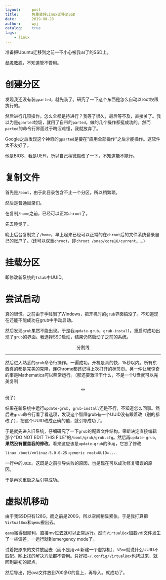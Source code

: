 ```yaml
---
layout:		post
title:		免重装将Linux迁移至SSD
date:		2019-08-28
author:		wyj
catalog:	true
tags:
    - linux
---
```


准备把Ubuntu迁移到之前一不小心被我`dd`了的SSD上。

[参考教程](http://cntchen.github.io/2017/02/11/Ubuntu16-10-%E8%BF%81%E7%A7%BB%E5%88%B0-SSD/)，不知道管不管用。

# 创建分区

发现我还没有装`gparted`，就先装了。研究了一下这个东西是怎么自动以root权限执行的。

然后进行几项操作。怎么全都是待进行？我等了很久，最后等不及，直接关了。我以为是`gparted`垃圾，就用了自带的`parted`，做的几个操作都挺成功的。然而`parted`的命令行界面过于晦涩难懂，我就放弃了。

Google之后发现这个神奇的`gparted`是要在"应用全部操作"之后才能操作。这软件太不友好了。

他是BIOS，我是UEFI，所以自己稍微魔改了一下，不知道能不能行。

# 复制文件

首先是`/boot`，由于此目录包含不止一个分区，所以稍繁琐。

然后是普通目录们。

在复制`/home`之前，已经可以正常`chroot`了。

先去睡觉了。

晚上后台复制完了`/home`，早上起来已经可以正常的在`chroot`后的文件系统登录自己的账户了。(还可以双重`chroot`，即`chroot /snap/core18/current`……)

# 挂载分区

即修改新系统的`fstab`中UUID。

# 尝试启动

真的很慌。之前由于手贱删了Windows，把开机时的`grub`界面搞没了。不知道现在还能不能成功在grub中手动启动。

然后发现`grub`果然不能出现。于是我`update-grub`，`grub-install`，重启时成功出现了`grub`的界面。我选择SSD启动，结果仍然启动了之前的系统。

$$\textrm{分割线}$$

---------------

然后进入熟悉的`grub`命令行操作。一遍成功。开机是真的快，15秒以内。所有东西真的都是完美的克隆，连Chrome都还记得上次打开的标签页。另一件让我惊奇的事是Mathematica可以照常运行。（那还要激活干什么，不是一个U盘就可以完美复制$$\infty$$份了）

结果在新系统中运行`update-grub`，`grub-install`还是不行，不知道怎么回事。然后进`grub`命令行看了看选项，发现这个智障grub有一个UUID没有跟着改（别的都改了），把这个UUID改成正确的值，就引导成功了。

于是就先进入旧系统，仔细研究了一下`grub`的配置文件结构。果断决定直接编辑那个"DO NOT EDIT THIS FILE"的`/boot/grub/grub.cfg`。然后再`update-grub`，**果然没有覆盖我的修改**。看来这应该是`update-grub`的Bug，它忘了修改
```bash
linux /boot/vmlinuz-5.0.0-25-generic root=UUID=....
```
一行中的`UUID`。这既是之前引导失败的原因，也是现在可以成功修复错误的原因。

于是再次重启之后引导成功。

# 虚拟机移动

由于我SSD只有128G，而之前是200G，所以空间稍显紧张。于是我打算把`VirtualBox`和`qemu`搬出去。

`qemu`搬得很顺利，直接mv过去就可以正常运行。然而`VirtualBox`加载vdi文件发生了一些偏差，一运行就到emergency mode了。

试着把原来的文件放回去（而不是用vdi新建一个虚拟机），`VBox`就说什么UUID不匹配。网上找的解决方法都不管用。只好把`~/.config/VirtualBox`也拷过来，就回到最初的起点。

然后导出，把ova文件放到700多G的盘上，再导入。就成功了。
